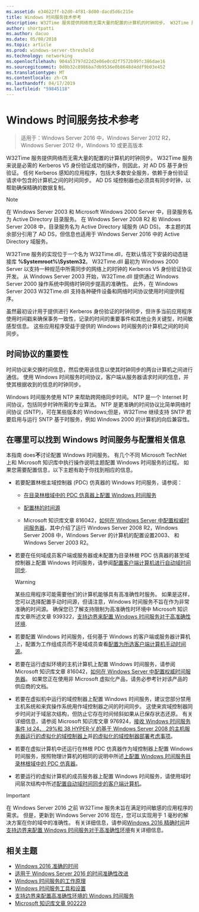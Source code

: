 ```yaml
---
ms.assetid: e34622ff-b2d0-4f81-8d00-dacd5d6c215e
title: Windows 时间服务技术参考
description: W32Time 服务提供网络而无需大量的配置的计算机的时钟同步。 W32Time 服务来说是必需的 Kerberos V5 身份验证成功的操作，则因此，对 AD DS 基于身份验证。
author: shortpatti
ms.author: dacuo
ms.date: 05/08/2018
ms.topic: article
ms.prod: windows-server-threshold
ms.technology: networking
ms.openlocfilehash: 904a53797d22d2e06e0cd2f7572b99fc386dae16
ms.sourcegitcommit: 0d0b32c8986ba7db9536e0b8648d4ddf9b03e452
ms.translationtype: MT
ms.contentlocale: zh-CN
ms.lasthandoff: 04/17/2019
ms.locfileid: "59845118"
---
```

# <a name="windows-time-service-technical-reference"></a>Windows 时间服务技术参考
>适用于：Windows Server 2016 中，Windows Server 2012 R2，Windows Server 2012 中，Windows 10 或更高版本

W32Time 服务提供网络而无需大量的配置的计算机的时钟同步。 W32Time 服务来说是必需的 Kerberos V5 身份验证成功的操作，则因此，对 AD DS 基于身份验证。 任何 Kerberos 感知的应用程序，包括大多数安全服务，依赖于身份验证请求中包含的计算机之间的时间同步。 AD DS 域控制器也必须具有同步时钟，以帮助确保精确的数据复制。

> [!NOTE]  
> 在 Windows Server 2003 和 Microsoft Windows 2000 Server 中，目录服务名为 Active Directory 目录服务。 在 Windows Server 2008 R2 和 Windows Server 2008 中，目录服务名为 Active Directory 域服务 (AD DS)。 本主题的其余部分引用了 AD DS，但信息也适用于 Windows Server 2016 中的 Active Directory 域服务。

W32Time 服务的实现位于一个名为 W32Time.dll，在默认情况下安装的动态链接库 **%Systemroot%\System32**。 W32Time.dll 最初为 Windows 2000 Server 以支持一种规范中所需同步的网络上的时钟的 Kerberos V5 身份验证协议开发。 从 Windows Server 2003 开始，W32Time.dll 提供通过 Windows Server 2000 操作系统中网络时钟同步提高的准确性。 此外，在 Windows Server 2003 W32Time.dll 支持各种硬件设备和网络时间协议使用时间提供程序。

虽然最初设计用于提供进行 Kerberos 身份验证的时钟同步，但许多当前应用程序使用时间戳来确保事务一致性，记录的时间的重要事件和其他业务关键型，时间敏感型信息。  这些应用程序受益于提供的 Windows 时间服务的计算机之间的时间同步。

## <a name="importance-of-time-protocols"></a>时间协议的重要性
时间协议来交换时间信息，然后使用该信息以使其时钟同步的两台计算机之间进行通信。 使用 Windows 时间服务时间协议，客户端从服务器请求时间的信息，并使其根据收到的信息的时钟同步。
  
Windows 时间服务使用 NTP 来帮助跨网络同步时间。 NTP 是一个 Internet 时间协议，包括同步时钟所需的专业算法。 NTP 是更准确的时间协议比简单网络时间协议 (SNTP)，可在某些版本的 Windows;但是，W32Time 继续支持 SNTP 若要启用与运行 SNTP 基于时服务，例如 Windows 2000 的计算机的向后兼容性。
<!-- maybe this should be its own topic under the Tech Ref section -->
## <a name="where-to-find-windows-time-service-configuration-related-information"></a>在哪里可以找到 Windows 时间服务与配置相关信息  
本指南 does**不**讨论配置 Windows 时间服务。 有几个不同 Microsoft TechNet 上和 Microsoft 知识库中执行操作说明主题配置 Windows 时间服务的过程。 如果您需要配置信息，以下主题有助于你找到相应的信息。  
<!-- should this be an if/then table -->
-   若要配置林根主域控制器 (PDC) 仿真器的 Windows 时间服务，请参阅：  
  
    -   [在目录林根域中的 PDC 仿真器上配置 Windows 时间服务](https://docs.microsoft.com/previous-versions/windows/it-pro/windows-server-2008-R2-and-2008/cc731191%28v=ws.10%29) 
  
    -   [配置林的时间源](https://docs.microsoft.com/previous-versions/windows/it-pro/windows-server-2008-r2-and-2008/cc794823%28v%3dws.10%29) 
  
    -   Microsoft 知识库文章 816042，[如何在 Windows Server 中配置权威时间服务器](https://go.microsoft.com/fwlink/?LinkID=60402)，其中介绍了运行 Windows Server 2008 R2，Windows Server 2008 中，Windows Server 的计算机的配置设置2003、 和 Windows Server 2003 R2。  
  
-   若要在任何域成员客户端或服务器或未配置为目录林根 PDC 仿真器的甚至域控制器上配置 Windows 时间服务，请参阅[配置客户端计算机进行自动域时间同步](https://docs.microsoft.com/previous-versions/windows/it-pro/windows-server-2008-r2-and-2008/cc816884%28v%3dws.10%29).  
  
    > [!WARNING]  
    > 某些应用程序可能需要他们的计算机能够具有高准确性时服务。 如果是这样，您可以选择配置手动时间源，但请注意，Windows 时间服务不旨在作为非常准确的时间源。 确保您已了解支持限制为高准确性时环境中 Microsoft 知识库文章所述文章 939322，[支持边界来配置 Windows 时间服务对于高准确性环境](support-boundary.md).  
  
-   若要配置 Windows 时间服务，任何基于 Windows 的客户端或服务器计算机上，配置为工作组成员而不是域成员查看[配置为所选客户端计算机手动时间源](https://docs.microsoft.com/previous-versions/windows/it-pro/windows-server-2008-r2-and-2008/cc816656%28v%3dws.10%29)。  
  
-   若要在运行虚拟环境的主机计算机上配置 Windows 时间服务，请参阅 Microsoft 知识库文章 816042，[如何在 Windows Server 中配置权威时间服务器](https://go.microsoft.com/fwlink/?LinkID=60402)。 如果您正在使用非 Microsoft 虚拟化产品，请务必参考针对该产品的供应商的文档。  
  
-   若要在虚拟机中运行的域控制器上配置 Windows 时间服务，建议您部分禁用主机系统和来宾操作系统用作域控制器之间的时间同步。 这使来宾域控制器同步时间对于域层次结构，但防止它存在时间倾斜如果从已保存状态还原。 有关详细信息，请参阅 Microsoft 知识库文章 976924，[接收 Windows 时间服务事件 Id 24、 29%和 38 HYPER-V 的基于 Windows Server 2008 的主机服务器运行的虚拟化的域控制器上](https://go.microsoft.com/fwlink/?LinkID=192236)并[的虚拟化的域控制器部署考虑事项](https://go.microsoft.com/fwlink/?LinkID=192235)。  
  
-   若要在虚拟计算机中还运行在林根 PDC 仿真器作为域控制器上配置 Windows 时间服务，按照物理计算机的相同的说明中所述[上配置 Windows 时间服务目录林根域中的 PDC 仿真器](https://docs.microsoft.com/previous-versions/windows/it-pro/windows-server-2008-R2-and-2008/cc731191%28v=ws.10%29)。  
  
-   若要运行的虚拟计算机的成员服务器上配置 Windows 时间服务，请使用域时间层次结构中所述[配置自动域时间同步的客户端计算机](https://docs.microsoft.com/previous-versions/windows/it-pro/windows-server-2008-r2-and-2008/cc816884%28v%3dws.10%29)。


> [!IMPORTANT]  
> 在 Windows Server 2016 之前 W32Time 服务未旨在满足时间敏感的应用程序的需求。  但是，更新到 Windows Server 2016 现在，您可以实现用于 1 毫秒的解决方案在你的域中的准确性。  有关详细信息，请参阅[Windows 2016 精确时间](accurate-time.md)并[支持边界来配置 Windows 时间服务对于高准确性环境](support-boundary.md)有关详细信息。

## <a name="related-topics"></a>相关主题
- [Windows 2016 准确的时间](accurate-time.md)
- [适用于 Windows Server 2016 的时间准确性改进](windows-server-2016-improvements.md)  
- [Windows 时间服务的工作原理](How-the-Windows-Time-Service-Works.md)  
- [Windows 时间服务工具和设置](Windows-Time-Service-Tools-and-Settings.md)  
- [支持边界来配置高准确性环境的 Windows 时间服务](support-boundary.md)
- [Microsoft 知识库文章 902229](https://go.microsoft.com/fwlink/?LinkId=186066)